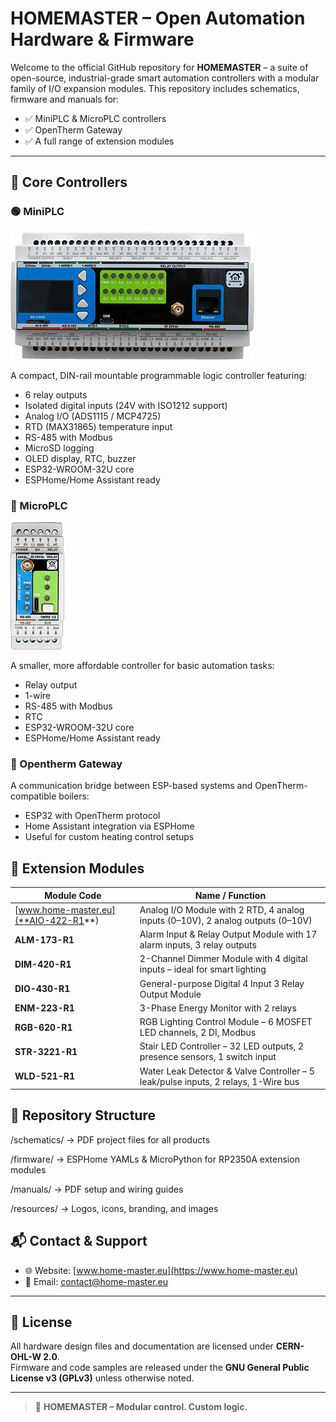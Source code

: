 # HOMEMASTER – Open Automation Hardware & Firmware

Welcome to the official GitHub repository for **HOMEMASTER** – a suite of open-source, industrial-grade smart automation controllers with a modular family of I/O expansion modules. 
This repository includes schematics, firmware and manuals for:

- ✅ MiniPLC & MicroPLC controllers  
- ✅ OpenTherm Gateway  
- ✅ A full range of extension modules  

---

## 🔧 Core Controllers

### 🟢 MiniPLC
![HomeMaster MiniPLC](https://github.com/isystemsautomation/HOMEMASTER/blob/main/MiniPLC/Images/MiniPLC2.png "HomeMaster MiniPLC")

A compact, DIN-rail mountable programmable logic controller featuring:
- 6 relay outputs
- Isolated digital inputs (24V with ISO1212 support)
- Analog I/O (ADS1115 / MCP4725)
- RTD (MAX31865) temperature input
- RS-485 with Modbus
- MicroSD logging
- OLED display, RTC, buzzer
- ESP32-WROOM-32U core
- ESPHome/Home Assistant ready

### 🔵 MicroPLC
![HomeMaster MicroPLC](https://github.com/isystemsautomation/HOMEMASTER/blob/main/MicroPLC/Images/MicroPLC.png "HomeMaster MicroPLC")

A smaller, more affordable controller for basic automation tasks:
- Relay output
- 1-wire
- RS-485 with Modbus
- RTC
- ESP32-WROOM-32U core
- ESPHome/Home Assistant ready

### 🔶 Opentherm Gateway
A communication bridge between ESP-based systems and OpenTherm-compatible boilers:
- ESP32 with OpenTherm protocol
- Home Assistant integration via ESPHome
- Useful for custom heating control setups

## 🧩 Extension Modules

| Module Code    | Name / Function |
|----------------|------------------|
| [www.home-master.eu](**AIO-422-R1**) | Analog I/O Module with 2 RTD, 4 analog inputs (0–10V), 2 analog outputs (0–10V) |
| **ALM-173-R1** | Alarm Input & Relay Output Module with 17 alarm inputs, 3 relay outputs |
| **DIM-420-R1** | 2-Channel Dimmer Module with 4 digital inputs – ideal for smart lighting |
| **DIO-430-R1** | General-purpose Digital 4 Input 3 Relay Output Module |
| **ENM-223-R1** | 3-Phase Energy Monitor with 2 relays |
| **RGB-620-R1** | RGB Lighting Control Module – 6 MOSFET LED channels, 2 DI, Modbus |
| **STR-3221-R1**| Stair LED Controller – 32 LED outputs, 2 presence sensors, 1 switch input |
| **WLD-521-R1** | Water Leak Detector & Valve Controller – 5 leak/pulse inputs, 2 relays, 1-Wire bus |

## 📁 Repository Structure

/schematics/ → PDF project files for all products

/firmware/ → ESPHome YAMLs & MicroPython for RP2350A extension modules

/manuals/ → PDF setup and wiring guides

/resources/ → Logos, icons, branding, and images

## 📬 Contact & Support

- 🌐 Website: [www.home-master.eu](https://www.home-master.eu)  
- 📧 Email: contact@home-master.eu

---

## 📄 License

All hardware design files and documentation are licensed under **CERN-OHL-W 2.0**.  
Firmware and code samples are released under the **GNU General Public License v3 (GPLv3)** unless otherwise noted.

---

> 🔧 **HOMEMASTER – Modular control. Custom logic.**
